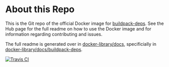 # About this Repo

This is the Git repo of the official Docker image for [buildpack-deps](https://registry.hub.docker.com/_/buildpack-deps/). See the Hub page for the full readme on how to use the Docker image and for information regarding contributing and issues.

The full readme is generated over in [docker-library/docs](https://github.com/docker-library/docs), specificially in [docker-library/docs/buildpack-deps](https://github.com/docker-library/docs/tree/master/buildpack-deps).

[![Travis CI](https://img.shields.io/travis/docker-library/buildpack-deps/master.svg)](https://travis-ci.org/docker-library/buildpack-deps/branches)
